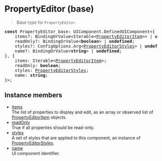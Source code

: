 # PropertyEditor (base)

> Base type for `PropertyEditor`.

<pre class="docgen_signature"><b>const</b> PropertyEditor_base: UIComponent.DefinedUIComponent&lt;{<br>    items?: BindingOrValue&lt;Iterable&lt;<a href="PropertyEditorItem.md">PropertyEditorItem</a>&gt;&gt; | <b>undefined</b>;<br>    readOnly?: BindingOrValue&lt;<b>boolean</b>&gt; | <b>undefined</b>;<br>    styles?: ConfigOptions.Arg&lt;<a href="PropertyEditorStyles.md">PropertyEditorStyles</a>&gt; | <b>undefined</b>;<br>    name?: BindingOrValue&lt;<b>string</b>&gt; | <b>undefined</b>;<br>}, {<br>    items: Iterable&lt;<a href="PropertyEditorItem.md">PropertyEditorItem</a>&gt;;<br>    readOnly: <b>boolean</b>;<br>    styles: <a href="PropertyEditorStyles.md">PropertyEditorStyles</a>;<br>    name: <b>string</b>;<br>}&gt;;</pre>

## Instance members

- [<!--{ref:property}-->items](PropertyEditor_base_items.md) \
    The list of properties to display and edit, as an array or observed list of [PropertyEditorItem](PropertyEditorItem.md) objects.
- [<!--{ref:property}-->readOnly](PropertyEditor_base_readOnly.md) \
    True if all properties should be read-only.
- [<!--{ref:property}-->styles](PropertyEditor_base_styles.md) \
    A set of styles that are applied to this component, an instance of [PropertyEditorStyles](PropertyEditorStyles.md).
- [<!--{ref:property}-->name](PropertyEditor_base_name.md) \
    UI component identifier.